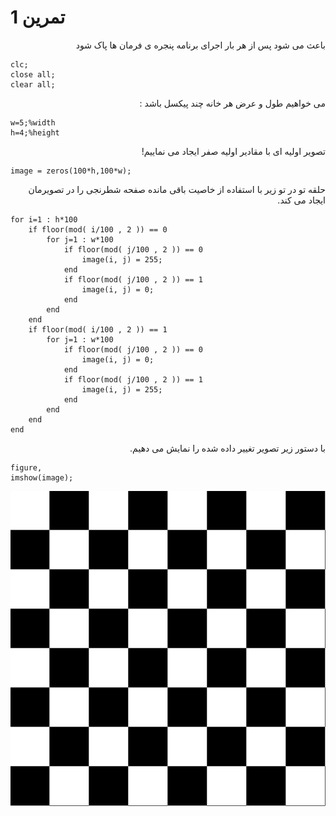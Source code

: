 
# تمرین 1

<div dir='rtl'>
    باعث می شود پس از هر بار اجرای برنامه پنجره ی فرمان ها پاک شود
</div>

```
clc;
close all;
clear all;
```

<div dir='rtl'>
    می خواهیم طول و عرض هر خانه چند پیکسل باشد :
</div>

```
w=5;%width
h=4;%height
```

<div dir='rtl'>
    تصویر اولیه ای با مقادیر اولیه صفر ایجاد می نماییم!
</div>

```
image = zeros(100*h,100*w);
```

<div dir='rtl'>
    حلقه تو در تو زیر با استفاده از خاصیت باقی مانده صفحه شطرنجی را در تصویرمان ایجاد می کند.
</div>

```
for i=1 : h*100
    if floor(mod( i/100 , 2 )) == 0 
        for j=1 : w*100
            if floor(mod( j/100 , 2 )) == 0 
                image(i, j) = 255;
            end    
            if floor(mod( j/100 , 2 )) == 1 
                image(i, j) = 0;
            end        
        end 
    end
    if floor(mod( i/100 , 2 )) == 1 
        for j=1 : w*100
            if floor(mod( j/100 , 2 )) == 0 
                image(i, j) = 0;
            end    
            if floor(mod( j/100 , 2 )) == 1 
                image(i, j) = 255;
            end        
        end 
    end
end
```

<div dir='rtl'>
    با دستور زیر تصویر تغییر داده شده را نمایش می دهیم.
</div>

```
figure,
imshow(image);
```

![output](t1.bmp)
